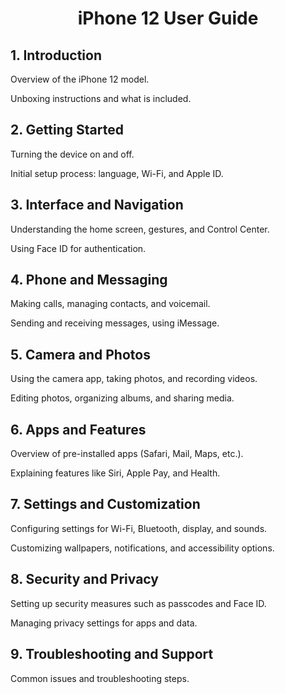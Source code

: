 # <div style="text-align:center">iPhone 12 User Guide</div>

## 1. Introduction
Overview of the iPhone 12 model.

Unboxing instructions and what is included.

## 2. Getting Started
Turning the device on and off.

Initial setup process: language, Wi-Fi, and Apple ID.

## 3. Interface and Navigation
Understanding the home screen, gestures, and Control Center.

Using Face ID for authentication.

## 4. Phone and Messaging
Making calls, managing contacts, and voicemail.

Sending and receiving messages, using iMessage.

## 5. Camera and Photos
Using the camera app, taking photos, and recording videos.

Editing photos, organizing albums, and sharing media.

## 6. Apps and Features
Overview of pre-installed apps (Safari, Mail, Maps, etc.).

Explaining features like Siri, Apple Pay, and Health.

## 7. Settings and Customization
Configuring settings for Wi-Fi, Bluetooth, display, and sounds.

Customizing wallpapers, notifications, and accessibility options.

## 8. Security and Privacy
Setting up security measures such as passcodes and Face ID.

Managing privacy settings for apps and data.

## 9. Troubleshooting and Support

Common issues and troubleshooting steps.
